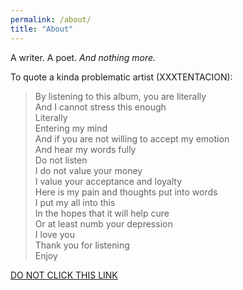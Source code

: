 ```yaml
---
permalink: /about/
title: "About"
---
```


A writer. A poet. *And nothing more.*

To quote a kinda problematic artist (XXXTENTACION):
> By listening to this album, you are literally\
And I cannot stress this enough\
Literally\
Entering my mind\
And if you are not willing to accept my emotion\
And hear my words fully\
Do not listen\
I do not value your money\
I value your acceptance and loyalty\
Here is my pain and thoughts put into words\
I put my all into this\
In the hopes that it will help cure\
Or at least numb your depression\
I love you\
Thank you for listening\
Enjoy

[DO NOT CLICK THIS LINK](/secret/)
